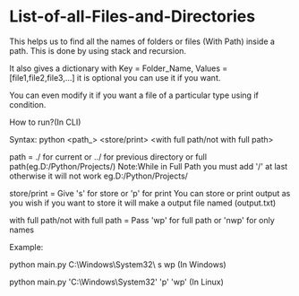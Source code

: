 # List-of-all-Files-and-Directories
This helps us to find all the names of folders or files (With Path) inside a path.
This is done by using stack and recursion.

It also gives a dictionary with Key = Folder_Name, Values =[file1,file2,file3,...] it is optional you can use it if you want.

You can even modify it if you want a file of a particular type using if condition.


How to run?(In CLI)

Syntax:
python <path_> <store/print> <with full path/not with full path>

path = ./ for current or ../ for previous directory or full path(eg.D:/Python/Projects/)
Note:While in Full Path you must add '/' at last otherwise it will not work eg.D:/Python/Projects/

store/print = Give 's' for store or 'p' for print
You can store or print output as you wish if you want to store it will make a output file named (output.txt)

with full path/not with full path = Pass 'wp' for full path or 'nwp' for only names

Example:

python main.py C:\Windows\System32\ s wp (In Windows)

python main.py 'C:\Windows\System32\' 'p' 'wp' (In Linux)
